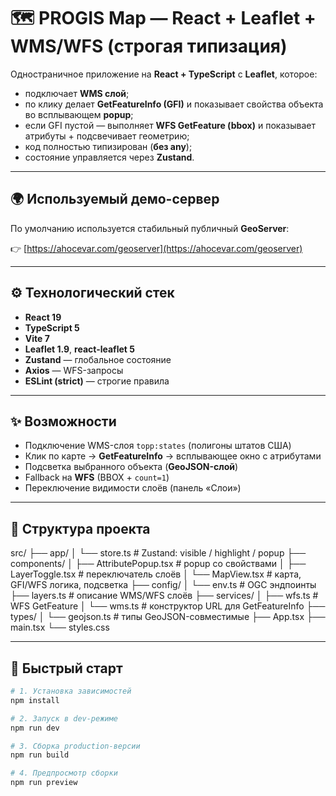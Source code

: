 # 🗺️ PROGIS Map — React + Leaflet + WMS/WFS (строгая типизация)

Одностраничное приложение на **React + TypeScript** с **Leaflet**, которое:

- подключает **WMS слой**;
- по клику делает **GetFeatureInfo (GFI)** и показывает свойства объекта во всплывающем **popup**;
- если GFI пустой — выполняет **WFS GetFeature (bbox)** и показывает атрибуты + подсвечивает геометрию;
- код полностью типизирован (**без any**);
- состояние управляется через **Zustand**.

---

## 🌍 Используемый демо-сервер

По умолчанию используется стабильный публичный **GeoServer**:

👉 [https://ahocevar.com/geoserver](https://ahocevar.com/geoserver)

---

## ⚙️ Технологический стек

- **React 19**
- **TypeScript 5**
- **Vite 7**
- **Leaflet 1.9**, **react-leaflet 5**
- **Zustand** — глобальное состояние
- **Axios** — WFS-запросы
- **ESLint (strict)** — строгие правила

---

## ✨ Возможности

- Подключение WMS-слоя `topp:states` (полигоны штатов США)
- Клик по карте → **GetFeatureInfo** → всплывающее окно с атрибутами
- Подсветка выбранного объекта (**GeoJSON-слой**)
- Fallback на **WFS** (BBOX + `count=1`)
- Переключение видимости слоёв (панель «Слои»)

---

## 📁 Структура проекта

src/
├── app/
│ └── store.ts # Zustand: visible / highlight / popup
├── components/
│ ├── AttributePopup.tsx # popup со свойствами
│ ├── LayerToggle.tsx # переключатель слоёв
│ └── MapView.tsx # карта, GFI/WFS логика, подсветка
├── config/
│ └── env.ts # OGC эндпоинты
├── layers.ts # описание WMS/WFS слоёв
├── services/
│ ├── wfs.ts # WFS GetFeature
│ └── wms.ts # конструктор URL для GetFeatureInfo
├── types/
│ └── geojson.ts # типы GeoJSON-совместимые
├── App.tsx
├── main.tsx
└── styles.css

---

## 🚀 Быстрый старт

```bash
# 1. Установка зависимостей
npm install

# 2. Запуск в dev-режиме
npm run dev

# 3. Сборка production-версии
npm run build

# 4. Предпросмотр сборки
npm run preview

